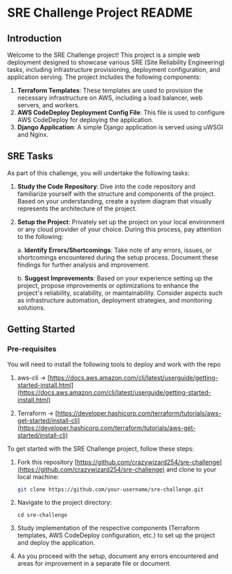 # SRE Challenge Project README

## Introduction

Welcome to the SRE Challenge project! This project is a simple web deployment designed to showcase various SRE (Site Reliability Engineering) tasks, including infrastructure provisioning, deployment configuration, and application serving. The project includes the following components:

1. **Terraform Templates**: These templates are used to provision the necessary infrastructure on AWS, including a load balancer, web servers, and workers.
2. **AWS CodeDeploy Deployment Config File**: This file is used to configure AWS CodeDeploy for deploying the application.
3. **Django Application**: A simple Django application is served using uWSGI and Nginx.

## SRE Tasks

As part of this challenge, you will undertake the following tasks:

1. **Study the Code Repository**: Dive into the code repository and familiarize yourself with the structure and components of the project. Based on your understanding, create a system diagram that visually represents the architecture of the project.

2. **Setup the Project**: Privately set up the project on your local environment or any cloud provider of your choice. During this process, pay attention to the following:

    a. **Identify Errors/Shortcomings**: Take note of any errors, issues, or shortcomings encountered during the setup process. Document these findings for further analysis and improvement.
    
    b. **Suggest Improvements**: Based on your experience setting up the project, propose improvements or optimizations to enhance the project's reliability, scalability, or maintainability. Consider aspects such as infrastructure automation, deployment strategies, and monitoring solutions.

## Getting Started

### Pre-requisites
You will need to install the following tools to deploy and work with the repo

1. aws-cli -> [https://docs.aws.amazon.com/cli/latest/userguide/getting-started-install.html](https://docs.aws.amazon.com/cli/latest/userguide/getting-started-install.html)

2. Terraform -> [https://developer.hashicorp.com/terraform/tutorials/aws-get-started/install-cli](https://developer.hashicorp.com/terraform/tutorials/aws-get-started/install-cli)

To get started with the SRE Challenge project, follow these steps:

1. Fork this repository [https://github.com/crazywizard254/sre-challenge](https://github.com/crazywizard254/sre-challenge) and clone to your local machine:

   ```bash
   git clone https://github.com/your-username/sre-challenge.git
    ```

2. Navigate to the project directory:

    `cd sre-challenge`

3. Study implementation of the respective components (Terraform templates, AWS CodeDeploy configuration, etc.) to set up the project and deploy the application.

4. As you proceed with the setup, document any errors encountered and areas for improvement in a separate file or document.